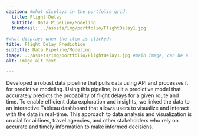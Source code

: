```yaml
---
caption: #what displays in the portfolio grid:
  title: Flight Delay
  subtitle: Data Pipeline/Modeling
  thumbnail: ../assets/img/portfolio/FlightDelay1.jpg
  
#what displays when the item is clicked:
title: Flight Delay Prediction
subtitle: Data Pipeline/Modeling
image: ../assets/img/portfolio/FlightDelay1.jpg #main image, can be a link or a file in assets/img/portfolio
alt: image alt text

---
```

Developed a robust data pipeline that pulls data using API and processes it for predictive modeling. Using this pipeline, built a predictive model that accurately predicts the probability of flight delays for a given route and time. To enable efficient data exploration and insights, we linked the data to an interactive Tableau dashboard that allows users to visualize and interact with the data in real-time. This approach to data analysis and visualization is crucial for airlines, travel agencies, and other stakeholders who rely on accurate and timely information to make informed decisions.

<!-- optional info list (delete if not using):

{:.list-inline} 
- Date: 
- Client: 
- Category:  -->

